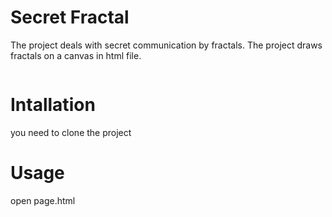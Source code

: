 # Secret Fractal

The project deals with secret communication by fractals. 
The project draws fractals on a canvas in html file.

![]()

# Intallation
you need to clone the project

# Usage
open page.html
